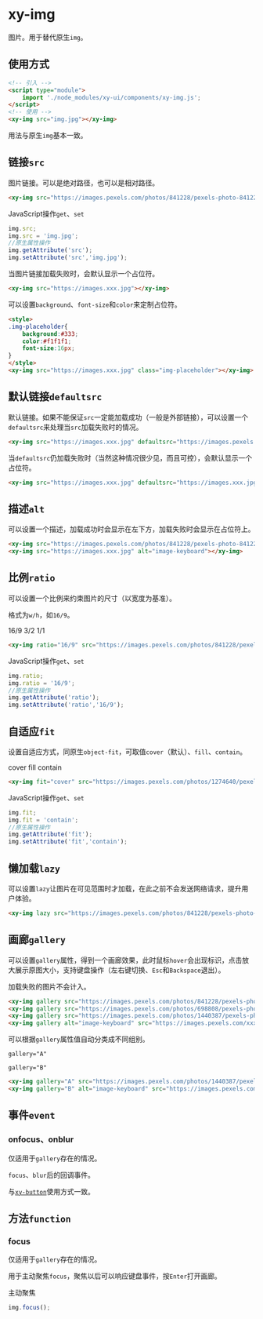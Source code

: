 # xy-img

图片。用于替代原生`img`。

## 使用方式

```html
<!-- 引入 -->
<script type="module">
    import './node_modules/xy-ui/components/xy-img.js';
</script>
<!-- 使用 -->
<xy-img src="img.jpg"></xy-img>
```

用法与原生`img`基本一致。

## 链接`src`

图片链接。可以是绝对路径，也可以是相对路径。

<xy-img src="https://images.pexels.com/photos/841228/pexels-photo-841228.jpeg?auto=compress&cs=tinysrgb&dpr=2&h=650&w=940"></xy-img>

```html
<xy-img src="https://images.pexels.com/photos/841228/pexels-photo-841228.jpeg?auto=compress&cs=tinysrgb&dpr=2&h=650&w=940"></xy-img>
```

JavaScript操作`get`、`set`

```js
img.src;
img.src = 'img.jpg';
//原生属性操作
img.getAttribute('src');
img.setAttribute('src','img.jpg');
```

当图片链接加载失败时，会默认显示一个占位符。

<xy-img src="https://images.xxx.jpg"></xy-img>

```html
<xy-img src="https://images.xxx.jpg"></xy-img>
```

可以设置`background`、`font-size`和`color`来定制占位符。

<style>
.img-placeholder{
    background:#333;
    color:#f1f1f1;
    font-size:16px;
}
</style>
<xy-img src="https://images.xxx.jpg" class="img-placeholder"></xy-img>

```html
<style>
.img-placeholder{
    background:#333;
    color:#f1f1f1;
    font-size:16px;
}
</style>
<xy-img src="https://images.xxx.jpg" class="img-placeholder"></xy-img>
```

## 默认链接`defaultsrc`

默认链接。如果不能保证`src`一定能加载成功（一般是外部链接），可以设置一个`defaultsrc`来处理当`src`加载失败时的情况。

<xy-img src="https://images.xxx.jpg" defaultsrc="https://images.pexels.com/photos/374918/pexels-photo-374918.jpeg?auto=compress&cs=tinysrgb&dpr=2&h=650&w=940"></xy-img>

```html
<xy-img src="https://images.xxx.jpg" defaultsrc="https://images.pexels.com/photos/374918/pexels-photo-374918.jpeg?auto=compress&cs=tinysrgb&dpr=2&h=650&w=940"></xy-img>
```

当`defaultsrc`仍加载失败时（当然这种情况很少见，而且可控），会默认显示一个占位符。

<xy-img src="https://images.xxx.jpg" defaultsrc="https://images.xxx.jpg"></xy-img>

```html
<xy-img src="https://images.xxx.jpg" defaultsrc="https://images.xxx.jpg"></xy-img>
```

## 描述`alt`

可以设置一个描述，加载成功时会显示在左下方，加载失败时会显示在占位符上。

<xy-img src="https://images.pexels.com/photos/841228/pexels-photo-841228.jpeg?auto=compress&cs=tinysrgb&dpr=2&h=650&w=940" alt="image-keyboard"></xy-img>

<xy-img src="https://images.xxx.jpg" alt="image-keyboard"></xy-img>

```html
<xy-img src="https://images.pexels.com/photos/841228/pexels-photo-841228.jpeg?auto=compress&cs=tinysrgb&dpr=2&h=650&w=940" alt="image-keyboard"></xy-img>
<xy-img src="https://images.xxx.jpg" alt="image-keyboard"></xy-img>
```

## 比例`ratio`

可以设置一个比例来约束图片的尺寸（以宽度为基准）。

格式为`w/h`，如`16/9`。

<xy-radio name="img-ratio" value="16/9" checked onchange="document.getElementById('img-ratio').ratio = this.value">16/9</xy-radio>
<xy-radio name="img-ratio" value="3/2" onchange="document.getElementById('img-ratio').ratio = this.value">3/2</xy-radio>
<xy-radio name="img-ratio" value="1/1" onchange="document.getElementById('img-ratio').ratio = this.value">1/1</xy-radio>

<xy-img ratio="16/9" id="img-ratio" src="https://images.pexels.com/photos/841228/pexels-photo-841228.jpeg?auto=compress&cs=tinysrgb&dpr=2&h=650&w=940"></xy-img>

```html
<xy-img ratio="16/9" src="https://images.pexels.com/photos/841228/pexels-photo-841228.jpeg?auto=compress&cs=tinysrgb&dpr=2&h=650&w=940"></xy-img>
```

JavaScript操作`get`、`set`

```js
img.ratio;
img.ratio = '16/9';
//原生属性操作
img.getAttribute('ratio');
img.setAttribute('ratio','16/9');
```

## 自适应`fit`

设置自适应方式，同原生`object-fit`，可取值`cover`（默认）、`fill`、`contain`。

<xy-radio name="img-fit" value="cover" checked onchange="document.getElementById('img-fit').fit = this.value">cover</xy-radio>
<xy-radio name="img-fit" value="fill" onchange="document.getElementById('img-fit').fit = this.value">fill</xy-radio>
<xy-radio name="img-fit" value="contain" onchange="document.getElementById('img-fit').fit = this.value">contain</xy-radio>

<xy-img fit="cover" id="img-fit" src="https://images.pexels.com/photos/1274640/pexels-photo-1274640.jpeg?auto=compress&cs=tinysrgb&dpr=3&h=750&w=1260"></xy-img>

```html
<xy-img fit="cover" src="https://images.pexels.com/photos/1274640/pexels-photo-1274640.jpeg?auto=compress&cs=tinysrgb&dpr=3&h=750&w=1260"></xy-img>
```

JavaScript操作`get`、`set`

```js
img.fit;
img.fit = 'contain';
//原生属性操作
img.getAttribute('fit');
img.setAttribute('fit','contain');
```

## 懒加载`lazy`

可以设置`lazy`让图片在可见范围时才加载，在此之前不会发送网络请求，提升用户体验。

<xy-img lazy src="https://images.pexels.com/photos/1440387/pexels-photo-1440387.jpeg?auto=compress&cs=tinysrgb&dpr=2&h=650&w=940"></xy-img>
<xy-img lazy alt="image-keyboard" src="https://images.pexels.com/xxx.jpg" defaultsrc="https://images.pexels.com/photos/374918/pexels-photo-374918.jpeg?auto=compress&cs=tinysrgb&dpr=2&h=650&w=940"></xy-img>
<xy-img lazy src="https://images.pexels.com/xxx.jpg" defaultsrc="https://images.pexels.com/xxxx.jpg"></xy-img>

```html
<xy-img lazy src="https://images.pexels.com/photos/841228/pexels-photo-841228.jpeg?auto=compress&cs=tinysrgb&dpr=1&h=650&w=940"></xy-img>
```

## 画廊`gallery`

可以设置`gallery`属性，得到一个画廊效果，此时鼠标`hover`会出现<xy-icon style="vertical-align: middle;" class="view" color="var(--themeColor)" size="18" name='View'></xy-icon>标识，点击放大展示原图大小，支持键盘操作（左右键切换、`Esc`和`Backspace`退出）。

加载失败的图片不会计入。

<xy-img gallery src="https://images.pexels.com/photos/841228/pexels-photo-841228.jpeg?auto=compress&cs=tinysrgb&dpr=1&h=650&w=940"></xy-img>
<xy-img gallery src="https://images.pexels.com/photos/698808/pexels-photo-698808.jpeg?auto=compress&cs=tinysrgb&dpr=2&h=650&w=940"></xy-img>
<xy-img gallery src="https://images.pexels.com/photos/1440387/pexels-photo-1440387.jpeg?auto=compress&cs=tinysrgb&dpr=2&h=650&w=940"></xy-img>
<xy-img gallery alt="image-keyboard" src="https://images.pexels.com/xxx.jpg" ></xy-img>

```html
<xy-img gallery src="https://images.pexels.com/photos/841228/pexels-photo-841228.jpeg?auto=compress&cs=tinysrgb&dpr=1&h=650&w=940"></xy-img>
<xy-img gallery src="https://images.pexels.com/photos/698808/pexels-photo-698808.jpeg?auto=compress&cs=tinysrgb&dpr=2&h=650&w=940"></xy-img>
<xy-img gallery src="https://images.pexels.com/photos/1440387/pexels-photo-1440387.jpeg?auto=compress&cs=tinysrgb&dpr=2&h=650&w=940"></xy-img>
<xy-img gallery alt="image-keyboard" src="https://images.pexels.com/xxx.jpg" ></xy-img>
```

可以根据`gallery`属性值自动分类成不同组别。

`gallery="A"`

<xy-img gallery="A" src="https://images.pexels.com/photos/841228/pexels-photo-841228.jpeg?auto=compress&cs=tinysrgb&dpr=1&h=650&w=940"></xy-img>
<xy-img gallery="A" src="https://images.pexels.com/photos/698808/pexels-photo-698808.jpeg?auto=compress&cs=tinysrgb&dpr=2&h=650&w=940"></xy-img>

`gallery="B"`

<xy-img gallery="B" src="https://images.pexels.com/photos/1440387/pexels-photo-1440387.jpeg?auto=compress&cs=tinysrgb&dpr=2&h=650&w=940"></xy-img>
<xy-img gallery="B" alt="image-keyboard" src="https://images.pexels.com/photos/1274640/pexels-photo-1274640.jpeg?auto=compress&cs=tinysrgb&dpr=3&h=750&w=1260"></xy-img>

```html
<xy-img gallery="A" src="https://images.pexels.com/photos/1440387/pexels-photo-1440387.jpeg?auto=compress&cs=tinysrgb&dpr=2&h=650&w=940"></xy-img>
<xy-img gallery="B" alt="image-keyboard" src="https://images.pexels.com/photos/1274640/pexels-photo-1274640.jpeg?auto=compress&cs=tinysrgb&dpr=3&h=750&w=1260"></xy-img>
```

## 事件`event`

### onfocus、onblur

仅适用于`gallery`存在的情况。 

`focus`、`blur`后的回调事件。

与[`xy-button`](xy-button.md?id=onfocus、onblur)使用方式一致。

## 方法`function`

### focus

仅适用于`gallery`存在的情况。 

用于主动聚焦`focus`，聚焦以后可以响应键盘事件，按`Enter`打开画廊。

<xy-img gallery="C"  onfocus="XyMessage.info('focus')" onblur="XyMessage.info('blur')" src="https://images.pexels.com/photos/698808/pexels-photo-698808.jpeg?auto=compress&cs=tinysrgb&dpr=2&h=650&w=940"></xy-img>
<xy-button type="primary" onclick="this.previousElementSibling.focus()">主动聚焦</xy-button>

```js
img.focus();
```